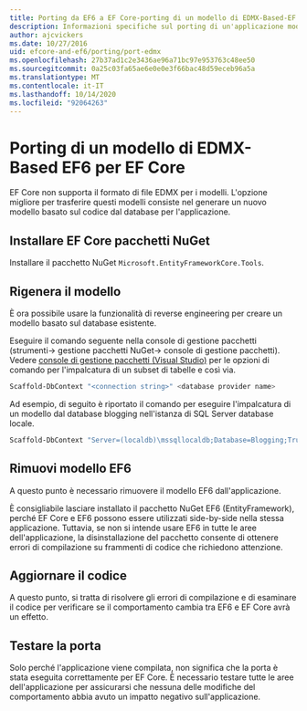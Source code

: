 ```yaml
---
title: Porting da EF6 a EF Core-porting di un modello di EDMX-Based-EF
description: Informazioni specifiche sul porting di un'applicazione modello basata su EDMX Entity Framework 6 per Entity Framework Core
author: ajcvickers
ms.date: 10/27/2016
uid: efcore-and-ef6/porting/port-edmx
ms.openlocfilehash: 27b37ad1c2e3436ae96a71bc97e953763c48ee50
ms.sourcegitcommit: 0a25c03fa65ae6e0e0e3f66bac48d59eceb96a5a
ms.translationtype: MT
ms.contentlocale: it-IT
ms.lasthandoff: 10/14/2020
ms.locfileid: "92064263"
---
```

# <a name="porting-an-ef6-edmx-based-model-to-ef-core"></a>Porting di un modello di EDMX-Based EF6 per EF Core

EF Core non supporta il formato di file EDMX per i modelli. L'opzione migliore per trasferire questi modelli consiste nel generare un nuovo modello basato sul codice dal database per l'applicazione.

## <a name="install-ef-core-nuget-packages"></a>Installare EF Core pacchetti NuGet

Installare il pacchetto NuGet `Microsoft.EntityFrameworkCore.Tools`.

## <a name="regenerate-the-model"></a>Rigenera il modello

È ora possibile usare la funzionalità di reverse engineering per creare un modello basato sul database esistente.

Eseguire il comando seguente nella console di gestione pacchetti (strumenti-> gestione pacchetti NuGet-> console di gestione pacchetti). Vedere [console di gestione pacchetti (Visual Studio)](xref:core/miscellaneous/cli/powershell) per le opzioni di comando per l'impalcatura di un subset di tabelle e così via.

```powershell
Scaffold-DbContext "<connection string>" <database provider name>
```

Ad esempio, di seguito è riportato il comando per eseguire l'impalcatura di un modello dal database blogging nell'istanza di SQL Server database locale.

```powershell
Scaffold-DbContext "Server=(localdb)\mssqllocaldb;Database=Blogging;Trusted_Connection=True;" Microsoft.EntityFrameworkCore.SqlServer
```

## <a name="remove-ef6-model"></a>Rimuovi modello EF6

A questo punto è necessario rimuovere il modello EF6 dall'applicazione.

È consigliabile lasciare installato il pacchetto NuGet EF6 (EntityFramework), perché EF Core e EF6 possono essere utilizzati side-by-side nella stessa applicazione. Tuttavia, se non si intende usare EF6 in tutte le aree dell'applicazione, la disinstallazione del pacchetto consente di ottenere errori di compilazione su frammenti di codice che richiedono attenzione.

## <a name="update-your-code"></a>Aggiornare il codice

A questo punto, si tratta di risolvere gli errori di compilazione e di esaminare il codice per verificare se il comportamento cambia tra EF6 e EF Core avrà un effetto.

## <a name="test-the-port"></a>Testare la porta

Solo perché l'applicazione viene compilata, non significa che la porta è stata eseguita correttamente per EF Core. È necessario testare tutte le aree dell'applicazione per assicurarsi che nessuna delle modifiche del comportamento abbia avuto un impatto negativo sull'applicazione.
